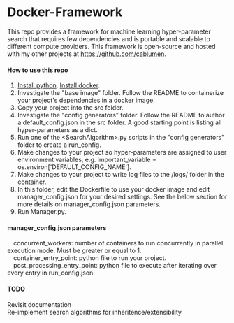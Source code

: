 # Docker-Framework

This repo provides a framework for machine learning hyper-parameter search that requires few dependencies and is portable and scalable to different compute providers. This framework is open-source and hosted with my other projects at https://github.com/cablumen.

#### How to use this repo

1. [Install python](https://www.python.org/downloads/). [Install docker](https://docker-py.readthedocs.io/en/stable/).  
2. Investigate the "base image" folder. Follow the README to containerize your project's dependencies in a docker image.  
3. Copy your project into the src folder.  
4. Investigate the "config generators" folder. Follow the README to author a default_config.json in the src folder. A good starting point is listing all hyper-parameters as a dict.  
5. Run one of the \<SearchAlgorithm\>.py scripts in the "config generators" folder to create a run_config.  
6. Make changes to your project so hyper-parameters are assigned to user environment variables, e.g. important_variable = os.environ[\'DEFAULT_CONFIG_NAME\'].  
7. Make changes to your project to write log files to the /logs/ folder in the container.  
8. In this folder, edit the Dockerfile to use your docker image and edit manager_config.json for your desired settings. See the below section for more details on manager_config.json parameters.  
9. Run Manager.py.  

#### manager_config.json parameters

&emsp;concurrent_workers: number of containers to run concurrently in parallel execution mode. Must be greater or equal to 1.  
&emsp;container_entry_point: python file to run your project.  
&emsp;post_processing_entry_point: python file to execute after iterating over every entry in run_config.json.  

#### TODO  
Revisit documentation  
Re-implement search algorithms for inheritence/extensibility  